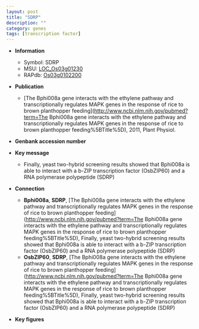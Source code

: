 ```yaml
---
layout: post
title: "SDRP"
description: ""
category: genes
tags: [transcription factor]
---
```


* **Information**  
    + Symbol: SDRP  
    + MSU: [LOC_Os03g01230](http://rice.plantbiology.msu.edu/cgi-bin/ORF_infopage.cgi?orf=LOC_Os03g01230)  
    + RAPdb: [Os03g0102200](http://rapdb.dna.affrc.go.jp/viewer/gbrowse_details/irgsp1?name=Os03g0102200)  

* **Publication**  
    + [The Bphi008a gene interacts with the ethylene pathway and transcriptionally regulates MAPK genes in the response of rice to brown planthopper feeding](http://www.ncbi.nlm.nih.gov/pubmed?term=The Bphi008a gene interacts with the ethylene pathway and transcriptionally regulates MAPK genes in the response of rice to brown planthopper feeding%5BTitle%5D), 2011, Plant Physiol.

* **Genbank accession number**  

* **Key message**  
    + Finally, yeast two-hybrid screening results showed that Bphi008a is able to interact with a b-ZIP transcription factor (OsbZIP60) and a RNA polymerase polypeptide (SDRP)

* **Connection**  
    + __Bphi008a__, __SDRP__, [The Bphi008a gene interacts with the ethylene pathway and transcriptionally regulates MAPK genes in the response of rice to brown planthopper feeding](http://www.ncbi.nlm.nih.gov/pubmed?term=The Bphi008a gene interacts with the ethylene pathway and transcriptionally regulates MAPK genes in the response of rice to brown planthopper feeding%5BTitle%5D),  Finally, yeast two-hybrid screening results showed that Bphi008a is able to interact with a b-ZIP transcription factor (OsbZIP60) and a RNA polymerase polypeptide (SDRP)
    + __OsbZIP60__, __SDRP__, [The Bphi008a gene interacts with the ethylene pathway and transcriptionally regulates MAPK genes in the response of rice to brown planthopper feeding](http://www.ncbi.nlm.nih.gov/pubmed?term=The Bphi008a gene interacts with the ethylene pathway and transcriptionally regulates MAPK genes in the response of rice to brown planthopper feeding%5BTitle%5D),  Finally, yeast two-hybrid screening results showed that Bphi008a is able to interact with a b-ZIP transcription factor (OsbZIP60) and a RNA polymerase polypeptide (SDRP)

* **Key figures**  


